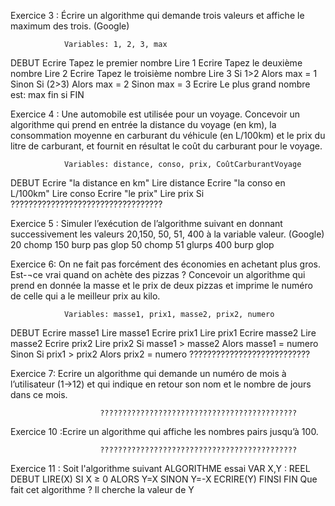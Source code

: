 Exercice 3 : Écrire un algorithme qui demande trois valeurs et affiche le maximum des trois. (Google)

                Variables: 1, 2, 3, max 
DEBUT 
    Ecrire Tapez le premier nombre
    Lire 1
        Ecrire Tapez le deuxième nombre 
        Lire 2 
            Ecrire Tapez le troisième nombre
            Lire 3 
                Si 1>2
                    Alors 
                    max = 1 
                Sinon Si (2>3) 
                    Alors 
                    max = 2 
                Sinon 
                    max = 3 
                    Ecrire Le plus grand nombre est: max 
                fin si 
FIN

Exercice 4 : Une automobile est utilisée pour un voyage. Concevoir un algorithme qui prend en entrée la distance du voyage (en km), la consommation moyenne en carburant du véhicule (en L/100km) et le prix du litre de carburant, et fournit en résultat le coût du carburant pour le voyage.

                Variables: distance, conso, prix, CoûtCarburantVoyage 
DEBUT
    Ecrire "la distance en km"
    Lire distance
        Ecrire "la conso en L/100km"
        Lire conso
            Ecrire "le prix"
            Lire prix
                Si  ??????????????????????????????????

Exercice 5 : Simuler l’exécution de l’algorithme suivant en donnant successivement les valeurs 20,150, 50, 51, 400 à la variable valeur. (Google)
                                                    20 chomp
                                                    150 burp  pas glop
                                                    50 chomp
                                                    51 glurps
                                                    400 burp  glop

Exercice 6: On ne fait pas forcément des économies en achetant plus gros. Est-¬ce vrai quand on achète des pizzas ? Concevoir un algorithme qui prend en donnée la masse et le prix de deux pizzas et imprime le numéro de celle qui a le meilleur prix au kilo.

                Variables: masse1, prix1, masse2, prix2, numero
DEBUT
    Ecrire masse1
    Lire masse1
        Ecrire prix1
        Lire prix1
                Ecrire masse2
                Lire masse2
                    Ecrire prix2
                    Lire prix2
                        Si masse1 > masse2
                            Alors
                            masse1 = numero
                        Sinon Si
                            prix1 > prix2
                            Alors 
                            prix2 = numero ???????????????????????????

Exercice 7: Ecrire un algorithme qui demande un numéro de mois à l’utilisateur (1→12) et qui indique en retour son nom et le nombre de jours dans ce mois.

                        ????????????????????????????????????????????

Exercice 10 :Ecrire un algorithme qui affiche les nombres pairs jusqu’à 100.

                        ????????????????????????????????????????????

Exercice 11 : Soit l'algorithme suivant
ALGORITHME essai
VAR X,Y : REEL
DEBUT
LIRE(X)
SI X ≥  0 ALORS
Y=X
SINON
Y=-X
ECRIRE(Y)
FINSI
FIN
Que fait cet algorithme ? Il cherche la valeur de Y


                       

